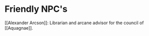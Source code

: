 # Friendly NPC's
[[Alexander Arcson]]: Librarian and arcane advisor for the council of [[Aquagnae]].






